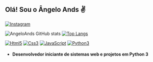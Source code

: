 <h2>Olá! Sou o Ângelo Ands ✌️</h2>

[![Instagram](https://img.shields.io/badge/Instagram-E4405F?style=for-the-badge&logo=instagram&logoColor=white)](https://instagram.com/ands_aa)

![AngeloAnds GitHub stats](https://github-readme-stats.vercel.app/api?username=AngelAnds&show_icons=true&theme=tokyonight)
[![Top Langs](https://github-readme-stats.vercel.app/api/top-langs/?username=AngelAnds&layout=compactlangs_count=7&theme=tokyonight)](https://github.com/AngelAnds/github-readme-stats)

[![Html5](https://img.shields.io/badge/HTML5-E34F26?style=for-the-badge&logo=html5&logoColor=white)](https://github.com/AngelAnds)
[![Css3](https://img.shields.io/badge/CSS3-1572B6?style=for-the-badge&logo=css3&logoColor=white)](https://github.com/AngelAnds)
[![JavaScript](https://img.shields.io/badge/JavaScript-F7DF1E?style=for-the-badge&logo=javascript&logoColor=black)](https://github.com/AngelAnds)
[![Python3](https://img.shields.io/badge/Python-3776AB?style=for-the-badge&logo=python&logoColor=white)](https://github.com/AngelAnds)

+ <h4>Desenvolvedor iniciante de sistemas web e projetos em Python 3</h4>
